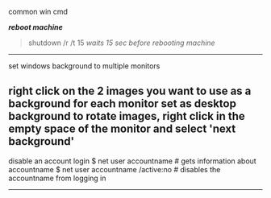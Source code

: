 common win cmd


***reboot machine***
> shutdown /r /t 15   *waits 15 sec before rebooting machine*



--------------------------
set windows background to multiple monitors

right click on the 2 images you want to use as a background for each monitor
set as desktop background
to rotate images, right click in the empty space of the monitor and select 'next background'
--------------------------


disable an account login
$ net user accountname						# gets information about accountname
$ net user accountname /active:no    		# disables the accountname from logging in

--------------------------
